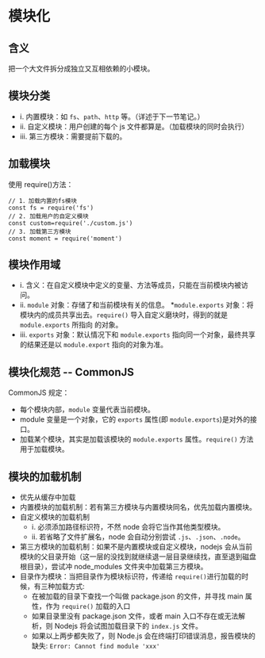 # 模块化

## 含义

把一个大文件拆分成独立又互相依赖的小模块。

## 模块分类

- ⅰ. 内置模块：如 `fs`、`path`、`http` 等。（详述于下一节笔记。）
- ⅱ. 自定义模块：用户创建的每个 js 文件都算是。（加载模块的同时会执行）
- ⅲ. 第三方模块：需要提前下载的。

## 加载模块

使用 require()方法：

```
// 1．加载内置的fs模块
const fs = require('fs')
// 2. 加载用户的自定义模块
const custom=require('./custom.js')
// 3. 加载第三方模块
const moment = require('moment')
```

## 模块作用域

- ⅰ. 含义：在自定义模块中定义的变量、方法等成员，只能在当前模块内被访问。
- ⅱ. `module` 对象：存储了和当前模块有关的信息。 \*`module.exports` 对象：将模块内的成员共享出去。`require()` 导入自定义磨块时，得到的就是 `module.exports` 所指向 的对象。
- ⅲ. `exports` 对象：默认情况下和 `module.exports` 指向同一个对象，最终共享的结果还是以 `module.export` 指向的对象为准。

## 模块化规范 -- CommonJS

CommonJS 规定：

- 每个模块内部，`module` 变量代表当前模块。
- module 变量是一个对象，它的 `exports` 属性(即 `module.exports`)是对外的接口。
- 加载某个模块，其实是加载该模块的 `module.exports` 属性。`require()` 方法用于加载模块。

## 模块的加载机制

- 优先从缓存中加载
- 内置模块的加载机制：若有第三方模块与内置模块同名，优先加载内置模块。
- 自定义模块的加载机制
  - ⅰ. 必须添加路径标识符，不然 node 会将它当作其他类型模块。
  - ⅱ. 若省略了文件扩展名，node 会自动分别尝试 `.js`、`.json`、`.node`。
- 第三方模块的加载机制：如果不是内置模块或自定义模块，nodejs 会从当前模块的父目录开始（这一层的没找到就继续退一层目录继续找，直至退到磁盘根目录），尝试冲 node_modules 文件夹中加载第三方模块。
- 目录作为模块：当把目录作为模块标识符，传递给 `require()`进行加载的时候，有三种加载方式:
  - 在被加载的目录下查找一个叫做 package.json 的文件，并寻找 main 属性，作为 `require()` 加载的入口
  - 如果目录里没有 package.json 文件，或者 main 入口不存在或无法解析，则 Nodejs 将会试图加载目录下的 `index.js` 文件。
  - 如果以上两步都失败了，则 Node.js 会在终端打印错误消息，报告模块的缺失: `Error: Cannot find module 'xxx'`
